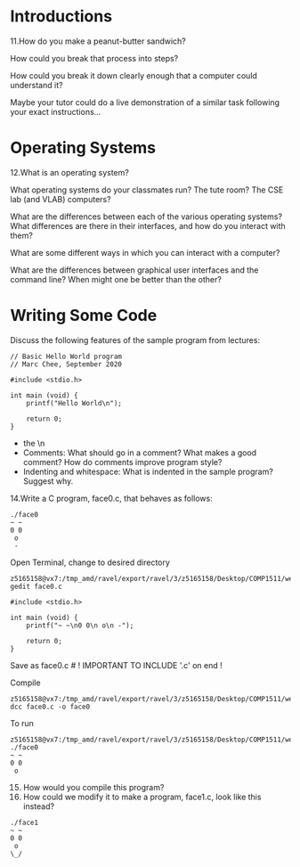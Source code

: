 # Introductions

11.How do you make a peanut-butter sandwich?

How could you break that process into steps?

How could you break it down clearly enough that a computer could understand it?

Maybe your tutor could do a live demonstration of a similar task following your exact instructions...
# Operating Systems

12.What is an operating system?

What operating systems do your classmates run? The tute room? The CSE lab (and VLAB) computers?

What are the differences between each of the various operating systems? What differences are there in their interfaces, and how do you interact with them?

What are some different ways in which you can interact with a computer?

What are the differences between graphical user interfaces and the command line? When might one be better than the other?

# Writing Some Code

Discuss the following features of the sample program from lectures:
```
// Basic Hello World program
// Marc Chee, September 2020

#include <stdio.h>

int main (void) {
    printf("Hello World\n");
    
    return 0;
}
```
* the \n
* Comments: What should go in a comment? What makes a good comment? How do comments improve program style?
* Indenting and whitespace: What is indented in the sample program? Suggest why. 

14.Write a C program, face0.c, that behaves as follows:

```
./face0
~ ~
0 0
 o
 -
```

Open Terminal, change to desired directory
```
z5165158@vx7:/tmp_amd/ravel/export/ravel/3/z5165158/Desktop/COMP1511/week1$ gedit face0.c
```

```
#include <stdio.h>

int main (void) {
    printf("~ ~\n0 0\n o\n -");
    
    return 0;
}
```
Save as face0.c # ! IMPORTANT TO INCLUDE '.c' on end !

Compile
```
z5165158@vx7:/tmp_amd/ravel/export/ravel/3/z5165158/Desktop/COMP1511/week1$ dcc face0.c -o face0
```

To run
```
z5165158@vx7:/tmp_amd/ravel/export/ravel/3/z5165158/Desktop/COMP1511/week1$ ./face0
~ ~
0 0
 o

```

15. How would you compile this program?
16. How could we modify it to make a program, face1.c, look like this instead?
```
./face1
~ ~
0 0
 o
\_/
```
